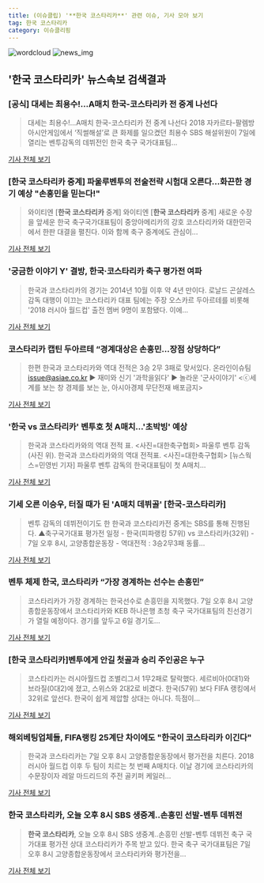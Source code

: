 ```yaml
---
title: (이슈클립) '**한국 코스타리카**' 관련 이슈, 기사 모아 보기
tag: 한국 코스타리카
category: 이슈클리핑
---
```

![wordcloud](https://s3.ap-northeast-2.amazonaws.com/lyrics101-wordcloud/2018-09-07-1536285973.png)
![news_img](https://user-images.githubusercontent.com/42597476/44507050-1206f400-a6e4-11e8-8d98-7ffbfebb353f.png)
## **'**한국 코스타리카**'** 뉴스속보 검색결과
### [공식] 대세는 최용수!…A매치 한국-코스타리카 전 중계 나선다

>대세는 최용수!…A매치 한국-코스타리카 전 중계 나선다 2018 자카르타-팔렘방 아시안게임에서 ‘직썰해설’로 큰 화제를 일으켰던 최용수 SBS 해설위원이 7일에 열리는 벤투감독의 데뷔전인 한국 축구 국가대표팀...

<a href="http://sports.donga.com/3/all/20180907/91880011/1" target="_blank">기사 전체 보기</a>

### [**한국 코스타리카** 중계] 파울루벤투의 전술전략 시험대 오른다...화끈한 경기 예상 "손흥민을 믿는다!"

>와이티엔 [**한국 코스타리카** 중계] 와이티엔 [**한국 코스타리카** 중계] 새로운 수장을 앞세운 한국 축구국가대표팀이 중앙아메리카의 강호 코스타리카와 대한민국에서 한판 대결을 펼친다. 이와 함께 축구 중계에도 관심이...

<a href="http://www.mediajeju.com/news/articleView.html?idxno=309324" target="_blank">기사 전체 보기</a>

### '궁금한 이야기 Y' 결방, 한국·코스타리카 축구 평가전 여파

>한국과 코스타리카의 경기는 2014년 10월 이후 약 4년 만이다. 로날드 곤살레스 감독 대행이 이끄는 코스타리카 대표 팀에는 주장 오스카르 두아르테를 비롯해 '2018 러시아 월드컵' 출전 멤버 9명이 포함됐다. 이에...

<a href="http://tvdaily.asiae.co.kr/read.php3?aid=15362811211392858002" target="_blank">기사 전체 보기</a>

### 코스타리카 캡틴 두아르테 “경계대상은 손흥민…장점 상당하다”

>한편 한국과 코스타리카와 역대 전적은 3승 2무 3패로 맞서있다. 온라인이슈팀 issue@asiae.co.kr ▶ 재미와 신기 '과학을읽다' ▶ 놀라운 '군사이야기' <ⓒ세계를 보는 창 경제를 보는 눈, 아시아경제 무단전재 배포금지>

<a href="http://view.asiae.co.kr/news/view.htm?idxno=2018090709460025716" target="_blank">기사 전체 보기</a>

### '한국 vs 코스타리카' 벤투호 첫 A매치…'초박빙' 예상

>한국과 코스타리카와의 역대 전적 표. <사진=대한축구협회> 파울루 벤투 감독(사진 위). 한국과 코스타리카와의 역대 전적표. <사진=대한축구협회> [뉴스웍스=민영빈 기자] 파울루 벤투 감독의 한국대표팀이 첫 A매치...

<a href="http://www.newsworks.co.kr/news/articleView.html?idxno=213597" target="_blank">기사 전체 보기</a>

### 기세 오른 이승우, 터질 때가 된 'A매치 데뷔골' [한국-코스타리카]

>벤투 감독의 데뷔전이기도 한 한국과 코스타리카전 중계는 SBS를 통해 진행된다. ▲축구국가대표 평가전 일정 - 한국(피파랭킹 57위) vs 코스타리카(32위) - 7일 오후 8시, 고양종합운동장 - 역대전적 : 3승2무3패 동률...

<a href="http://sports.hankooki.com/lpage/soccer/201809/sp2018090710473698040.htm" target="_blank">기사 전체 보기</a>

### 벤투 체제 한국, 코스타리카 “가장 경계하는 선수는 손흥민”

>코스타리카가 가장 경계하는 한국선수로 손흥민을 지목했다. 7일 오후 8시 고양종합운동장에서 코스타리카와 KEB 하나은행 초청 축구 국가대표팀의 친선경기가 열릴 예정이다. 경기를 앞두고 6일 경기도...

<a href="http://www.kookje.co.kr/news2011/asp/newsbody.asp?code=0600&key=20180907.99099002675" target="_blank">기사 전체 보기</a>

### [**한국 코스타리카**]벤투에게 안길 첫골과 승리 주인공은 누구

>코스타리카는 러시아월드컵 조별리그서 1무2패로 탈락했다. 세르비아(0대1)와 브라질(0대2)에 졌고, 스위스와 2대2로 비겼다. 한국(57위) 보다 FIFA 랭킹에서 32위로 앞선다. 한국이 쉽게 제압할 상대는 아니다. 득점이...

<a href="http://sports.chosun.com/news/ntype.htm?id=201809070100061620004673&servicedate=20180907" target="_blank">기사 전체 보기</a>

### 해외베팅업체들, FIFA랭킹 25계단 차이에도 "한국이 코스타리카 이긴다"

>한국과 코스타리카는 7일 오후 8시 고양종합운동장에서 평가전을 치른다. 2018 러시아 월드컵 이후 두 팀이 치르는 첫 번째 A매치다. 이날 경기에 코스타리카의 수문장이자 레알 마드리드의 주전 골키퍼 케일러...

<a href="http://news.mtn.co.kr/newscenter/news_viewer.mtn?gidx=2018090710024647324" target="_blank">기사 전체 보기</a>

### **한국 코스타리카**, 오늘 오후 8시 SBS 생중계..손흥민 선발-벤투 데뷔전

>**한국 코스타리카**, 오늘 오후 8시 SBS 생중계..손흥민 선발-벤투 데뷔전 축구 국가대표 평가전 상대 코스타리카가 주목 받고 있다. 한국 축구 국가대표팀은 7일 오후 8시 고양종합운동장에서 코스타리카와 평가전을...

<a href="http://www.viva100.com/main/view.php?key=20180907001052502" target="_blank">기사 전체 보기</a>


